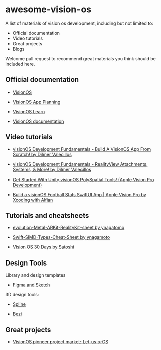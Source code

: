 # awesome-vision-os

A list of materials of vision os development, including but not limited to:

- Official documentation
- Video tutorials
- Great projects
- Blogs

Welcome pull request to recommend great materials you think should be included here.


## Official documentation

- [VisionOS](https://developer.apple.com/cn/visionos/)

- [VisionOS App Planning](https://developer.apple.com/cn/visionos/planning/)

- [VisionOS Learn](https://developer.apple.com/cn/visionos/planning/)

- [VisionOS documentation](https://developer.apple.com/documentation/visionos)

## Video tutorials

- [visionOS Development Fundamentals - Build A VisionOS App From Scratch! by Dilmer Valecillos](https://www.youtube.com/watch?v=eMA1Vd1nc9M)

- [visionOS Development Fundamentals - RealityView Attachments, Systems, & More! by Dilmer Valecillos](https://www.youtube.com/watch?v=Ox_eN-k0Z2k)

- [Get Started With Unity visionOS PolySpatial Tools! (Apple Vision Pro Development)](https://www.youtube.com/watch?v=EtPaYKvzs6M&t=1303s)

- [Build a visionOS Football Stats SwiftUI App | Apple Vision Pro by Xcoding with Alfian](https://www.youtube.com/watch?v=r61KA8Gzw0M)

## Tutorials and cheatsheets 

- [evolution-Metal-ARKit-RealityKit-sheet by ynagatomo](https://github.com/ynagatomo/evolution-Metal-ARKit-RealityKit-sheet?tab=readme-ov-file)

- [Swift-SIMD-Types-Cheat-Sheet by ynagamoto](https://github.com/ynagatomo/Swift-SIMD-Types-Cheat-Sheet)

- [Vision OS 30 Days by Satoshi](https://github.com/satoshi0212/visionOS_30Days?tab=readme-ov-file)
## Design Tools

Library and design templates

- [Figma and Sketch](https://developer.apple.com/design/resources/)

3D design tools:

- [Spline](https://spline.design/)

- [Bezi](https://hq.bezi.com/)

## Great projects

- [VisionOS pioneer project market: Let-us-xrOS](https://github.com/XRealityZone/Let-us-xrOS)